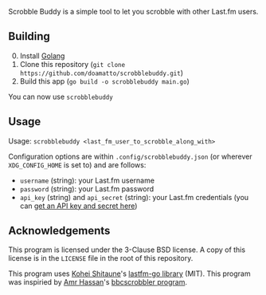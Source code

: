 Scrobble Buddy is a simple tool to let you scrobble with other Last.fm users.

## Building
0. Install [Golang](https://golang.org/dl)
1. Clone this repository (`git clone https://github.com/doamatto/scrobblebuddy.git`)
2. Build this app (`go build -o scrobblebuddy main.go`)

You can now use `scrobblebuddy`

## Usage
Usage: `scrobblebuddy <last_fm_user_to_scrobble_along_with>`

Configuration options are within `.config/scrobblebuddy.json` (or wherever `XDG_CONFIG_HOME` is set to) and are follows:
  - `username` (string): your Last.fm username
  - `password` (string): your Last.fm password
  - `api_key` (string) and `api_secret` (string): your Last.fm credentials (you can [get an API key and secret here](https://www.last.fm/api/account/create))

## Acknowledgements
This program is licensed under the 3-Clause BSD license. A copy of this license is in the `LICENSE` file in the root of this repository.

This program uses [Kohei Shitaune](https://github.com/shkh)'s [lastfm-go library](https://github.com/shkh/lastfm-go/blob/89a801c244e0e5c320fcd4416e7a30520dc8a233/lastfm/lastfm.go) (MIT). This program was inspiried by [Amr Hassan](https://github.com/amrhassan)'s [bbcscrobbler program](https://github.com/amrhassan/bbcscrobbler).

